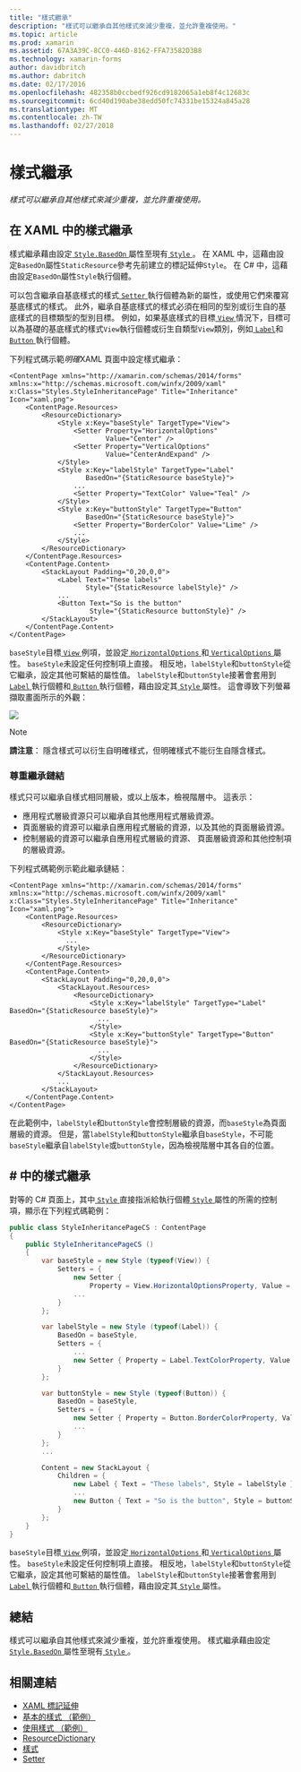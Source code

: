 ```yaml
---
title: "樣式繼承"
description: "樣式可以繼承自其他樣式來減少重複，並允許重複使用。"
ms.topic: article
ms.prod: xamarin
ms.assetid: 67A3A39C-8CC0-446D-8162-FFA73582D3B8
ms.technology: xamarin-forms
author: davidbritch
ms.author: dabritch
ms.date: 02/17/2016
ms.openlocfilehash: 482358b0ccbedf926cd9182065a1eb8f4c12683c
ms.sourcegitcommit: 6cd40d190abe38edd50fc74331be15324a845a28
ms.translationtype: MT
ms.contentlocale: zh-TW
ms.lasthandoff: 02/27/2018
---
```

# <a name="style-inheritance"></a>樣式繼承

_樣式可以繼承自其他樣式來減少重複，並允許重複使用。_

## <a name="style-inheritance-in-xaml"></a>在 XAML 中的樣式繼承

樣式繼承藉由設定[ `Style.BasedOn` ](https://developer.xamarin.com/api/property/Xamarin.Forms.Style.BasedOn/)屬性至現有[ `Style` ](https://developer.xamarin.com/api/type/Xamarin.Forms.Style/)。 在 XAML 中，這藉由設定`BasedOn`屬性`StaticResource`參考先前建立的標記延伸`Style`。 在 C# 中，這藉由設定`BasedOn`屬性`Style`執行個體。

可以包含繼承自基底樣式的樣式[ `Setter` ](https://developer.xamarin.com/api/type/Xamarin.Forms.Setter/)執行個體為新的屬性，或使用它們來覆寫基底樣式的樣式。 此外，繼承自基底樣式的樣式必須在相同的型別或衍生自的基底樣式的目標類型的型別目標。 例如，如果基底樣式的目標[ `View` ](https://developer.xamarin.com/api/type/Xamarin.Forms.View/)情況下，目標可以為基礎的基底樣式的樣式`View`執行個體或衍生自類型`View`類別，例如[ `Label`](https://developer.xamarin.com/api/type/Xamarin.Forms.Label/)和[ `Button` ](https://developer.xamarin.com/api/type/Xamarin.Forms.Button/)執行個體。

下列程式碼示範*明確*XAML 頁面中設定樣式繼承：

```xaml
<ContentPage xmlns="http://xamarin.com/schemas/2014/forms" xmlns:x="http://schemas.microsoft.com/winfx/2009/xaml" x:Class="Styles.StyleInheritancePage" Title="Inheritance" Icon="xaml.png">
    <ContentPage.Resources>
        <ResourceDictionary>
            <Style x:Key="baseStyle" TargetType="View">
                <Setter Property="HorizontalOptions"
                        Value="Center" />
                <Setter Property="VerticalOptions"
                        Value="CenterAndExpand" />
            </Style>
            <Style x:Key="labelStyle" TargetType="Label"
                   BasedOn="{StaticResource baseStyle}">
                ...
                <Setter Property="TextColor" Value="Teal" />
            </Style>
            <Style x:Key="buttonStyle" TargetType="Button"
                   BasedOn="{StaticResource baseStyle}">
                <Setter Property="BorderColor" Value="Lime" />
                ...
            </Style>
        </ResourceDictionary>
    </ContentPage.Resources>
    <ContentPage.Content>
        <StackLayout Padding="0,20,0,0">
            <Label Text="These labels"
                   Style="{StaticResource labelStyle}" />
            ...
            <Button Text="So is the button"
                    Style="{StaticResource buttonStyle}" />
        </StackLayout>
    </ContentPage.Content>
</ContentPage>
```

`baseStyle`目標[ `View` ](https://developer.xamarin.com/api/type/Xamarin.Forms.View/)例項，並設定[ `HorizontalOptions` ](https://developer.xamarin.com/api/property/Xamarin.Forms.View.HorizontalOptions/)和[ `VerticalOptions` ](https://developer.xamarin.com/api/property/Xamarin.Forms.View.VerticalOptions/)屬性。 `baseStyle`未設定任何控制項上直接。 相反地，`labelStyle`和`buttonStyle`從它繼承，設定其他可繫結的屬性值。 `labelStyle`和`buttonStyle`接著會套用到[ `Label` ](https://developer.xamarin.com/api/type/Xamarin.Forms.Label/)執行個體和[ `Button` ](https://developer.xamarin.com/api/type/Xamarin.Forms.Button/)執行個體，藉由設定其[ `Style` ](https://developer.xamarin.com/api/property/Xamarin.Forms.VisualElement.Style/)屬性。 這會導致下列螢幕擷取畫面所示的外觀：

[![](inheritance-images/style-inheritance.png)](inheritance-images/style-inheritance-large.png)

> [!NOTE]
> **請注意**： 隱含樣式可以衍生自明確樣式，但明確樣式不能衍生自隱含樣式。

### <a name="respecting-the-inheritance-chain"></a>尊重繼承鏈結

樣式只可以繼承自樣式相同層級，或以上版本，檢視階層中。 這表示：

- 應用程式層級資源只可以繼承自其他應用程式層級資源。
- 頁面層級的資源可以繼承自應用程式層級的資源，以及其他的頁面層級資源。
- 控制層級的資源可以繼承自應用程式層級的資源、 頁面層級資源和其他控制項的層級資源。

下列程式碼範例示範此繼承鏈結：

```xaml
<ContentPage xmlns="http://xamarin.com/schemas/2014/forms" xmlns:x="http://schemas.microsoft.com/winfx/2009/xaml" x:Class="Styles.StyleInheritancePage" Title="Inheritance" Icon="xaml.png">
    <ContentPage.Resources>
        <ResourceDictionary>
            <Style x:Key="baseStyle" TargetType="View">
              ...
            </Style>
        </ResourceDictionary>
    </ContentPage.Resources>
    <ContentPage.Content>
        <StackLayout Padding="0,20,0,0">
            <StackLayout.Resources>
                <ResourceDictionary>
                    <Style x:Key="labelStyle" TargetType="Label" BasedOn="{StaticResource baseStyle}">
                      ...
                    </Style>
                    <Style x:Key="buttonStyle" TargetType="Button" BasedOn="{StaticResource baseStyle}">
                      ...
                    </Style>
                </ResourceDictionary>
            </StackLayout.Resources>
            ...
        </StackLayout>
    </ContentPage.Content>
</ContentPage>
```

在此範例中，`labelStyle`和`buttonStyle`會控制層級的資源，而`baseStyle`為頁面層級的資源。 但是，當`labelStyle`和`buttonStyle`繼承自`baseStyle`，不可能`baseStyle`繼承自`labelStyle`或`buttonStyle`，因為檢視階層中其各自的位置。

## <a name="style-inheritance-in-c35"></a>&#35; 中的樣式繼承

對等的 C# 頁面上，其中[ `Style` ](https://developer.xamarin.com/api/type/Xamarin.Forms.Style/)直接指派給執行個體[ `Style` ](https://developer.xamarin.com/api/property/Xamarin.Forms.VisualElement.Style/)屬性的所需的控制項，顯示在下列程式碼範例：

```csharp
public class StyleInheritancePageCS : ContentPage
{
    public StyleInheritancePageCS ()
    {
        var baseStyle = new Style (typeof(View)) {
            Setters = {
                new Setter {
                    Property = View.HorizontalOptionsProperty, Value = LayoutOptions.Center },
                ...
            }
        };

        var labelStyle = new Style (typeof(Label)) {
            BasedOn = baseStyle,
            Setters = {
                ...
                new Setter { Property = Label.TextColorProperty, Value = Color.Teal }
            }
        };

        var buttonStyle = new Style (typeof(Button)) {
            BasedOn = baseStyle,
            Setters = {
                new Setter { Property = Button.BorderColorProperty, Value = Color.Lime },
                ...
            }
        };
        ...

        Content = new StackLayout {
            Children = {
                new Label { Text = "These labels", Style = labelStyle },
                ...
                new Button { Text = "So is the button", Style = buttonStyle }
            }
        };
    }
}
```

`baseStyle`目標[ `View` ](https://developer.xamarin.com/api/type/Xamarin.Forms.View/)例項，並設定[ `HorizontalOptions` ](https://developer.xamarin.com/api/property/Xamarin.Forms.View.HorizontalOptions/)和[ `VerticalOptions` ](https://developer.xamarin.com/api/property/Xamarin.Forms.View.VerticalOptions/)屬性。 `baseStyle`未設定任何控制項上直接。 相反地，`labelStyle`和`buttonStyle`從它繼承，設定其他可繫結的屬性值。 `labelStyle`和`buttonStyle`接著會套用到[ `Label` ](https://developer.xamarin.com/api/type/Xamarin.Forms.Label/)執行個體和[ `Button` ](https://developer.xamarin.com/api/type/Xamarin.Forms.Button/)執行個體，藉由設定其[ `Style` ](https://developer.xamarin.com/api/property/Xamarin.Forms.VisualElement.Style/)屬性。

## <a name="summary"></a>總結

樣式可以繼承自其他樣式來減少重複，並允許重複使用。 樣式繼承藉由設定[ `Style.BasedOn` ](https://developer.xamarin.com/api/property/Xamarin.Forms.Style.BasedOn/)屬性至現有[ `Style` ](https://developer.xamarin.com/api/type/Xamarin.Forms.Style/)。


## <a name="related-links"></a>相關連結

- [XAML 標記延伸](~/xamarin-forms/xaml/xaml-basics/xaml-markup-extensions.md)
- [基本的樣式 （範例）](https://developer.xamarin.com/samples/xamarin-forms/UserInterface/Styles/BasicStyles/)
- [使用樣式 （範例）](https://developer.xamarin.com/samples/xamarin-forms/WorkingWithStyles/)
- [ResourceDictionary](https://developer.xamarin.com/api/type/Xamarin.Forms.ResourceDictionary/)
- [樣式](https://developer.xamarin.com/api/type/Xamarin.Forms.Style/)
- [Setter](https://developer.xamarin.com/api/type/Xamarin.Forms.Setter/)

